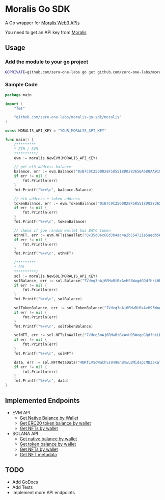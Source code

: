 # Moralis Go SDK

A Go wrapper for [Moralis Web3 APIs](https://docs.moralis.io/reference/introduction)

You need to get an API key from [Moralis](https://moralis.io)

## Usage

### Add the module to your go project

```sh
GOPRIVATE=github.com/zero-one-labs go get github.com/zero-one-labs/moralis-go-sdk/moralis
```

### Sample Code

```go
package main

import (
	"fmt"

	"github.com/zero-one-labs/moralis-go-sdk/moralis"
)

const MORALIS_API_KEY = "YOUR_MORALIS_API_KEY"

func main() {
	/*********
	* ETH / EVM
	**********/
	evm := moralis.NewEVM(MORALIS_API_KEY)

	// get eth address balance
	balance, err := evm.Balance("0xB7C9C2560828F585518D0283656A680AA919DE12", "eth")
	if err != nil {
		fmt.Println(err)
	}
	fmt.Printf("%+v\n", balance.Balance)

	// eth address + token address
	tokenBalance, err := evm.TokenBalance("0xB7C9C2560828F585518D0283656A680AA919DE12", "0x1cf0b4989ad877438aa2e7804192e2ae83a94081", "eth")
	if err != nil {
		fmt.Println(err)
	}
	fmt.Printf("%+v\n", tokenBalance)

	// check if joe random wallet has BAYC token
	ethNFT, err := evm.NFTsInWallet("0x35d06c66d3b4ac4a2b554721e5aedb58b0e6858a", "0xCF4F43EC9E61C0E8723015831B27AF90908EE7C1", "eth")
	if err != nil {
		fmt.Println(err)
	}
	fmt.Printf("%+v\n", ethNFT)

	/*********
	* SOL
	**********/
	sol := moralis.NewSOL(MORALIS_API_KEY)
	solBalance, err := sol.Balance("7Vdeq3nAj6RMwBtBxAvH93WogdGQdfhkLHbLP5nTTLcg")
	if err != nil {
		fmt.Println(err)
	}
	fmt.Printf("%+v\n", solBalance)

	solTokenBalance, err := sol.TokenBalance("7Vdeq3nAj6RMwBtBxAvH93WogdGQdfhkLHbLP5nTTLcg")
	if err != nil {
		fmt.Println(err)
	}
	fmt.Printf("%+v\n", solTokenBalance)

	solNFT, err := sol.NFTsInWallet("7Vdeq3nAj6RMwBtBxAvH93WogdGQdfhkLHbLP5nTTLcg")
	if err != nil {
		fmt.Println(err)
	}
	fmt.Printf("%+v\n", solNFT)

	data, err := sol.NFTMetaData("4NRfLVSoWuChSs949EnBmwLBMidspCMB33xaTiL5tEX8")
	if err != nil {
		fmt.Println(err)
	}
	fmt.Printf("%+v\n", data)
}
```

## Implemented Endpoints

- EVM API
    - [Get Native Balance by Wallet](https://docs.moralis.io/web3-data-api/reference/get-native-balance)
    - [Get ERC20 token balance by wallet](https://docs.moralis.io/reference/getwallettokenbalances)
    - [Get NFTs by wallet](https://docs.moralis.io/reference/getwalletnfts)
- SOLANA API
    - [Get native balance by wallet](https://docs.moralis.io/reference/solbalance)
    - [Get token balance by wallet](https://docs.moralis.io/reference/getspl)
    - [Get NFTs by wallet](https://docs.moralis.io/reference/getsolnfts)
    - [Get NFT metadata](https://docs.moralis.io/reference/getsolnftmetadata)

## TODO

- Add GoDocs
- Add Tests
- Implement more API endpoints
